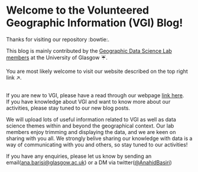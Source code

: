 # Welcome to the Volunteered Geographic Information (VGI) Blog!

Thanks for visiting our repository :bowtie:. 

This blog is mainly contributed by the [Geographic Data Science Lab members](https://vgi.rbind.io/people/) at the University of Glasgow :umbrella:.

You are most likely welcome to visit our website described on the top right link :arrow_upper_right:. <br><br>

If you are new to VGI, please have a read through our webpage [link here](https://vgi.rbind.io/). <br>
If you have knowledge about VGI and want to know more about our activities, please stay tuned to our new blog posts. 

We will upload lots of useful information related to VGI as well as data science themes within and beyond the geographical context. Our lab members enjoy trimming and displaying the data, and we are keen on sharing with you all. We strongly belive sharing our knowledge with data is a way of communicating with you and others, so stay tuned to our activities!

If you have any enquiries, please let us know by sending an email(ana.barisi@glasgow.ac.uk) or a DM via twitter([@AnahidBasiri](https://twitter.com/AnahidBasiri))
